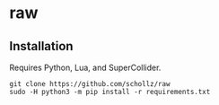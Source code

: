 # raw

## Installation

Requires Python, Lua, and SuperCollider.

```
git clone https://github.com/schollz/raw
sudo -H python3 -m pip install -r requirements.txt
```
